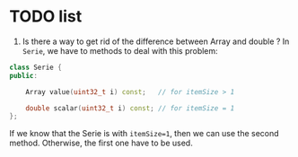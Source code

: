 # TODO list
1. Is there a way to get rid of the difference between Array and double ?
In `Serie`, we have to methods to deal with this problem:
```c++
class Serie {
public:

    Array value(uint32_t i) const;   // for itemSize > 1

    double scalar(uint32_t i) const; // for itemSize = 1
};
```
If we know that the Serie is with `itemSize=1`, then we can use the second method. Otherwise, the first one have to be used.